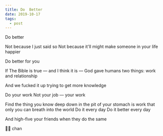 ```yaml
---
title: Do  Better
date: 2019-10-17
tags:
  - post
---
```


Do better

Not because I just said so
Not because it'll might make someone in your life happier

Do better for you

If The Bible is true — and I think it is —
God gave humans two things: work and relationship

And we fucked it up trying to get more knowledge

Do your work
Not your job — your work

Find the thing you know deep down in the pit of your stomach is work that only you can breath into the world
Do it every day
Do it better every day

And high-five your friends when they do the same

🏋️‍♂️ chan
